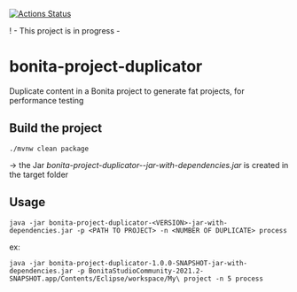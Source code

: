[![Actions Status](https://github.com/alachambre/bonita-project-duplicator/workflows/Build/badge.svg)](https://github.com/alachambre/bonita-project-duplicator/actions?query=workflow%3ABuild)

! - This project is in progress -

# bonita-project-duplicator

Duplicate content in a Bonita project to generate fat projects, for performance testing

## Build the project

`./mvnw clean package`

-> the Jar _bonita-project-duplicator-<version>-jar-with-dependencies.jar_ is created in the target folder

## Usage

`java -jar bonita-project-duplicator-<VERSION>-jar-with-dependencies.jar -p <PATH TO PROJECT> -n <NUMBER OF DUPLICATE> process`

ex:
  
`java -jar bonita-project-duplicator-1.0.0-SNAPSHOT-jar-with-dependencies.jar -p BonitaStudioCommunity-2021.2-SNAPSHOT.app/Contents/Eclipse/workspace/My\ project -n 5 process`
